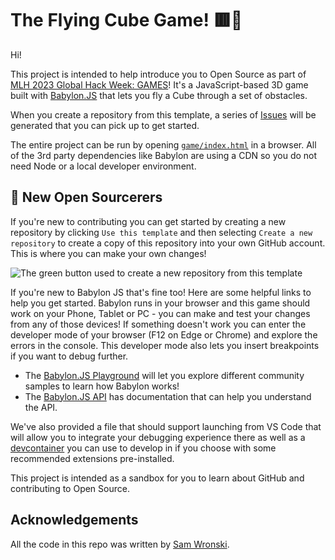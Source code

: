 # The Flying Cube Game! 🟥💨

Hi!

This project is intended to help introduce you to Open Source as part of [MLH 2023 Global Hack Week: GAMES](https://organize.mlh.io/participants/events/9153-global-hack-week-game-week)! It's a JavaScript-based 3D game built with [Babylon.JS](https://github.com/BabylonJS) that lets you fly a Cube through a set of obstacles.

When you create a repository from this template, a series of [Issues](https://docs.github.com/en/issues) will be generated that you can pick up to get started.

The entire project can be run by opening [`game/index.html`](game/index.html) in a browser. All of the 3rd party dependencies like Babylon are using a CDN so you do not need Node or a local developer environment.

## 🧙‍ New Open Sourcerers 
If you're new to contributing you can get started by creating a new repository by clicking `Use this template` and then selecting `Create a new repository` to create a copy of this repository into your own GitHub account. This is where you can make your own changes!

![The green button used to create a new repository from this template](https://user-images.githubusercontent.com/35617441/234130644-bb6295d7-0499-4c3b-9214-495956201b09.png)

If you're new to Babylon JS that's fine too! Here are some helpful links to help you get started. Babylon runs in your browser and this game should work on your Phone, Tablet or PC - you can make and test your changes from any of those devices! If something doesn't work you can enter the developer mode of your browser (F12 on Edge or Chrome) and explore the errors in the console. This developer mode also lets you insert breakpoints if you want to debug further.

-   The [Babylon.JS Playground](https://playground.babylonjs.com/) will let you explore different community samples to learn how Babylon works!
-   The [Babylon.JS API](https://doc.babylonjs.com/typedoc/modules/BABYLON) has documentation that can help you understand the API.

We've also provided a file that should support launching from VS Code that will allow you to integrate your debugging experience there as well as a [devcontainer](https://code.visualstudio.com/docs/remote/create-dev-container) you can use to develop in if you choose with some recommended extensions pre-installed.

This project is intended as a sandbox for you to learn about GitHub and contributing to Open Source.

## Acknowledgements
All the code in this repo was written by [Sam Wronski](https://github.com/runewake2).

